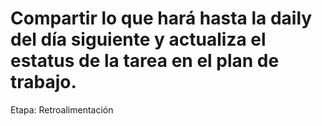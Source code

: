 # Compartir lo que hará hasta la daily del día siguiente y actualiza el estatus de la tarea en el plan de trabajo.

Etapa: Retroalimentación